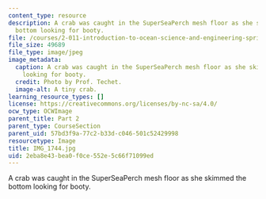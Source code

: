 ```yaml
---
content_type: resource
description: A crab was caught in the SuperSeaPerch mesh floor as she skimmed the
  bottom looking for booty.
file: /courses/2-011-introduction-to-ocean-science-and-engineering-spring-2006/2eba8e43bea0f0ce552e5c66f71099ed_IMG_1744.jpg
file_size: 49689
file_type: image/jpeg
image_metadata:
  caption: A crab was caught in the SuperSeaPerch mesh floor as she skimmed the bottom
    looking for booty.
  credit: Photo by Prof. Techet.
  image-alt: A tiny crab.
learning_resource_types: []
license: https://creativecommons.org/licenses/by-nc-sa/4.0/
ocw_type: OCWImage
parent_title: Part 2
parent_type: CourseSection
parent_uid: 57bd3f9a-77c2-b33d-c046-501c52429998
resourcetype: Image
title: IMG_1744.jpg
uid: 2eba8e43-bea0-f0ce-552e-5c66f71099ed
---
```

A crab was caught in the SuperSeaPerch mesh floor as she skimmed the bottom looking for booty.